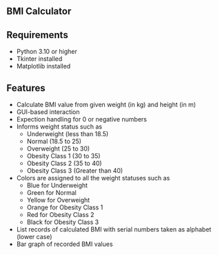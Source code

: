 ## BMI Calculator
## Requirements
- Python 3.10 or higher
- Tkinter installed
- Matplotlib installed 

## Features
- Calculate BMI value from given weight (in kg) and height (in m)
- GUI-based interaction
- Expection handling for 0 or negative numbers
- Informs weight status such as
  - Underweight (less than 18.5)
  - Normal (18.5 to 25)
  - Overweight (25 to 30)
  - Obesity Class 1 (30 to 35)
  - Obesity Class 2 (35 to 40)
  - Obesity Class 3 (Greater than 40)
- Colors are assigned to all the weight statuses such as
  - Blue for Underweight
  - Green for Normal
  - Yellow for Overweight
  - Orange for Obesity Class 1
  - Red for Obesity Class 2
  - Black for Obesity Class 3
- List records of calculated BMI with serial numbers taken as alphabet (lower case)
- Bar graph of recorded BMI values
